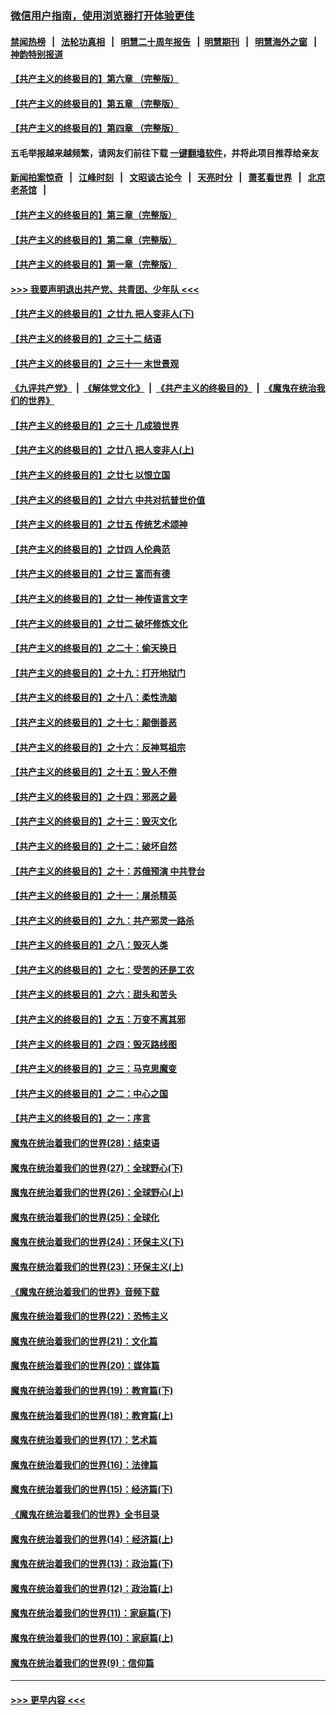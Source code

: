 ### [微信用户指南，使用浏览器打开体验更佳](https://github.com/gfw-breaker/banned-news1/blob/master/indexes/wechat-guide.md?t=0)
#### [禁闻热榜](热点新闻.md?t=0)  &nbsp;&nbsp;|&nbsp;&nbsp; [法轮功真相](https://github.com/gfw-breaker/truth/blob/master/README.md?t=0) &nbsp;&nbsp;|&nbsp;&nbsp; [明慧二十周年报告](https://github.com/gfw-breaker/mh-reports/blob/master/README.md?t=0) &nbsp;&nbsp;|&nbsp;&nbsp;[明慧期刊](https://github.com/gfw-breaker/mh-qikan) &nbsp;&nbsp;|&nbsp;&nbsp; [明慧海外之窗](https://github.com/gfw-breaker/mh-news/blob/master/README.md?t=0) &nbsp;&nbsp;|&nbsp;&nbsp; [神韵特别报道](https://github.com/gfw-breaker/mh-news/blob/master/shenyun.md?t=0)
#### [【共产主义的终极目的】第六章 （完整版）](../pages/nsc422/n11428913.md?t=02042333) 
#### [【共产主义的终极目的】第五章 （完整版）](../pages/nsc422/n11428912.md?t=02042333) 
#### [【共产主义的终极目的】第四章 （完整版）](../pages/nsc422/n11428907.md?t=02042333) 
#### 五毛举报越来越频繁，请网友们前往下载 [一键翻墙软件](https://github.com/gfw-breaker/ssr-accounts)，并将此项目推荐给亲友
#### [新闻拍案惊奇](https://github.com/gfw-breaker/banned-news1/blob/master/pages/link4.md) &nbsp;&nbsp;|&nbsp;&nbsp; [江峰时刻](https://github.com/gfw-breaker/banned-news1/blob/master/pages/link4.md) &nbsp;&nbsp;|&nbsp;&nbsp; [文昭谈古论今](https://github.com/gfw-breaker/banned-news1/blob/master/pages/link4.md) &nbsp;&nbsp;|&nbsp;&nbsp; [天亮时分](https://github.com/gfw-breaker/banned-news1/blob/master/pages/link4.md) &nbsp;&nbsp;|&nbsp;&nbsp; [萧茗看世界](https://github.com/gfw-breaker/banned-news1/blob/master/pages/link4.md) &nbsp;&nbsp;|&nbsp;&nbsp; [北京老茶馆](https://github.com/gfw-breaker/banned-news1/blob/master/pages/link4.md) &nbsp;&nbsp;|&nbsp;&nbsp; 
#### [【共产主义的终极目的】第三章（完整版）](../pages/nsc422/n11428848.md?t=02042333) 
#### [【共产主义的终极目的】第二章（完整版）](../pages/nsc422/n11428831.md?t=02042333) 
#### [【共产主义的终极目的】第一章（完整版）](../pages/nsc422/n11417651.md?t=02042333) 
#### [>>> 我要声明退出共产党、共青团、少年队 <<<](https://github.com/begood0513/goodnews/blob/master/quit/letter.md) 
#### [【共产主义的终极目的】之廿九 把人变非人(下)](../pages/nsc422/n11344140.md?t=02042333) 
#### [【共产主义的终极目的】之三十二 结语](../pages/nsc422/n11360535.md?t=02042333) 
#### [【共产主义的终极目的】之三十一 末世景观](../pages/nsc422/n11351129.md?t=02042333) 
#### [《九评共产党》](https://github.com/begood0513/9ping.md/blob/master/README.md) &nbsp;|&nbsp; [《解体党文化》](../../../../jtdwh.md/blob/master/README.md)  &nbsp;|&nbsp; [《共产主义的终极目的》](../../../../gczydzjmd.md/blob/master/README.md) &nbsp;|&nbsp; [《魔鬼在统治我们的世界》](../../../../mgztzwmdsj.md/blob/master/README.md) 
#### [【共产主义的终极目的】之三十 几成狼世界](../pages/nsc422/n11348280.md?t=02042333) 
#### [【共产主义的终极目的】之廿八 把人变非人(上)](../pages/nsc422/n11340492.md?t=02042333) 
#### [【共产主义的终极目的】之廿七 以恨立国](../pages/nsc422/n11336944.md?t=02042333) 
#### [【共产主义的终极目的】之廿六 中共对抗普世价值](../pages/nsc422/n11324785.md?t=02042333) 
#### [【共产主义的终极目的】之廿五 传统艺术颂神](../pages/nsc422/n11296396.md?t=02042333) 
#### [【共产主义的终极目的】之廿四 人伦典范](../pages/nsc422/n11296397.md?t=02042333) 
#### [【共产主义的终极目的】之廿三 富而有德](../pages/nsc422/n11283598.md?t=02042333) 
#### [【共产主义的终极目的】之廿一 神传语言文字](../pages/nsc422/n11263265.md?t=02042333) 
#### [【共产主义的终极目的】之廿二 破坏修炼文化](../pages/nsc422/n11245728.md?t=02042333) 
#### [【共产主义的终极目的】之二十：偷天换日](../pages/nsc422/n11238846.md?t=02042333) 
#### [【共产主义的终极目的】之十九：打开地狱门](../pages/nsc422/n11206376.md?t=02042333) 
#### [【共产主义的终极目的】之十八：柔性洗脑](../pages/nsc422/n11199994.md?t=02042333) 
#### [【共产主义的终极目的】之十七：颠倒善恶](../pages/nsc422/n11179782.md?t=02042333) 
#### [【共产主义的终极目的】之十六：反神骂祖宗](../pages/nsc422/n11166798.md?t=02042333) 
#### [【共产主义的终极目的】之十五：毁人不倦](../pages/nsc422/n11166792.md?t=02042333) 
#### [【共产主义的终极目的】之十四：邪恶之最](../pages/nsc422/n11150249.md?t=02042333) 
#### [【共产主义的终极目的】之十三：毁灭文化](../pages/nsc422/n11135227.md?t=02042333) 
#### [【共产主义的终极目的】之十二：破坏自然](../pages/nsc422/n11135214.md?t=02042333) 
#### [【共产主义的终极目的】之十：苏俄预演 中共登台](../pages/nsc422/n11118424.md?t=02042333) 
#### [【共产主义的终极目的】之十一：屠杀精英](../pages/nsc422/n11118442.md?t=02042333) 
#### [【共产主义的终极目的】之九：共产邪灵一路杀](../pages/nsc422/n11114139.md?t=02042333) 
#### [【共产主义的终极目的】之八：毁灭人类](../pages/nsc422/n11108503.md?t=02042333) 
#### [【共产主义的终极目的】之七：受苦的还是工农](../pages/nsc422/n11101809.md?t=02042333) 
#### [【共产主义的终极目的】之六：甜头和苦头](../pages/nsc422/n11096971.md?t=02042333) 
#### [【共产主义的终极目的】之五：万变不离其邪](../pages/nsc422/n11091285.md?t=02042333) 
#### [【共产主义的终极目的】之四：毁灭路线图](../pages/nsc422/n11086284.md?t=02042333) 
#### [【共产主义的终极目的】之三：马克思魔变](../pages/nsc422/n11061941.md?t=02042333) 
#### [【共产主义的终极目的】之二：中心之国](../pages/nsc422/n11047728.md?t=02042333) 
#### [【共产主义的终极目的】之一：序言](../pages/nsc422/n11086077.md?t=02042333) 
#### [魔鬼在统治着我们的世界(28)：结束语](../pages/nsc422/n10936246.md?t=02042333) 
#### [魔鬼在统治着我们的世界(27)：全球野心(下)](../pages/nsc422/n10928319.md?t=02042333) 
#### [魔鬼在统治着我们的世界(26)：全球野心(上)](../pages/nsc422/n10900318.md?t=02042333) 
#### [魔鬼在统治着我们的世界(25)：全球化](../pages/nsc422/n10788205.md?t=02042333) 
#### [魔鬼在统治着我们的世界(24)：环保主义(下)](../pages/nsc422/n10695307.md?t=02042333) 
#### [魔鬼在统治着我们的世界(23)：环保主义(上)](../pages/nsc422/n10688613.md?t=02042333) 
#### [《魔鬼在统治着我们的世界》音频下载](../pages/nsc422/n10635553.md?t=02042333) 
#### [魔鬼在统治着我们的世界(22)：恐怖主义](../pages/nsc422/n10614727.md?t=02042333) 
#### [魔鬼在统治着我们的世界(21)：文化篇](../pages/nsc422/n10597706.md?t=02042333) 
#### [魔鬼在统治着我们的世界(20)：媒体篇](../pages/nsc422/n10586579.md?t=02042333) 
#### [魔鬼在统治着我们的世界(19)：教育篇(下)](../pages/nsc422/n10564808.md?t=02042333) 
#### [魔鬼在统治着我们的世界(18)：教育篇(上)](../pages/nsc422/n10526970.md?t=02042333) 
#### [魔鬼在统治着我们的世界(17)：艺术篇](../pages/nsc422/n10499093.md?t=02042333) 
#### [魔鬼在统治着我们的世界(16)：法律篇](../pages/nsc422/n10485969.md?t=02042333) 
#### [魔鬼在统治着我们的世界(15)：经济篇(下)](../pages/nsc422/n10469975.md?t=02042333) 
#### [《魔鬼在统治着我们的世界》全书目录](../pages/nsc422/n10464261.md?t=02042333) 
#### [魔鬼在统治着我们的世界(14)：经济篇(上)](../pages/nsc422/n10457370.md?t=02042333) 
#### [魔鬼在统治着我们的世界(13)：政治篇(下)](../pages/nsc422/n10448270.md?t=02042333) 
#### [魔鬼在统治着我们的世界(12)：政治篇(上)](../pages/nsc422/n10444576.md?t=02042333) 
#### [魔鬼在统治着我们的世界(11)：家庭篇(下)](../pages/nsc422/n10440961.md?t=02042333) 
#### [魔鬼在统治着我们的世界(10)：家庭篇(上)](../pages/nsc422/n10435448.md?t=02042333) 
#### [魔鬼在统治着我们的世界(9)：信仰篇](../pages/nsc422/n10432159.md?t=02042333) 

----
#### [ >>> 更早内容 <<< ](../indexes/nsc422-earlier.md)
